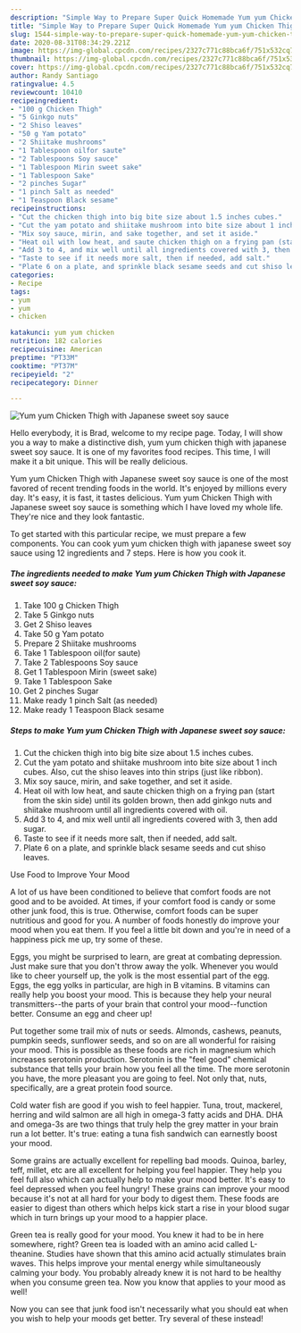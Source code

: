 ```yaml
---
description: "Simple Way to Prepare Super Quick Homemade Yum yum Chicken Thigh with Japanese sweet soy sauce"
title: "Simple Way to Prepare Super Quick Homemade Yum yum Chicken Thigh with Japanese sweet soy sauce"
slug: 1544-simple-way-to-prepare-super-quick-homemade-yum-yum-chicken-thigh-with-japanese-sweet-soy-sauce
date: 2020-08-31T08:34:29.221Z
image: https://img-global.cpcdn.com/recipes/2327c771c88bca6f/751x532cq70/yum-yum-chicken-thigh-with-japanese-sweet-soy-sauce-recipe-main-photo.jpg
thumbnail: https://img-global.cpcdn.com/recipes/2327c771c88bca6f/751x532cq70/yum-yum-chicken-thigh-with-japanese-sweet-soy-sauce-recipe-main-photo.jpg
cover: https://img-global.cpcdn.com/recipes/2327c771c88bca6f/751x532cq70/yum-yum-chicken-thigh-with-japanese-sweet-soy-sauce-recipe-main-photo.jpg
author: Randy Santiago
ratingvalue: 4.5
reviewcount: 10410
recipeingredient:
- "100 g Chicken Thigh"
- "5 Ginkgo nuts"
- "2 Shiso leaves"
- "50 g Yam potato"
- "2 Shiitake mushrooms"
- "1 Tablespoon oilfor saute"
- "2 Tablespoons Soy sauce"
- "1 Tablespoon Mirin sweet sake"
- "1 Tablespoon Sake"
- "2 pinches Sugar"
- "1 pinch Salt as needed"
- "1 Teaspoon Black sesame"
recipeinstructions:
- "Cut the chicken thigh into big bite size about 1.5 inches cubes."
- "Cut the yam potato and shiitake mushroom into bite size about 1 inch cubes. Also, cut the shiso leaves into thin strips (just like ribbon)."
- "Mix soy sauce, mirin, and sake together, and set it aside."
- "Heat oil with low heat, and saute chicken thigh on a frying pan (start from the skin side) until its golden brown, then add ginkgo nuts and shiitake mushroom until all ingredients covered with oil."
- "Add 3 to 4, and mix well until all ingredients covered with 3, then add sugar."
- "Taste to see if it needs more salt, then if needed, add salt."
- "Plate 6 on a plate, and sprinkle black sesame seeds and cut shiso leaves."
categories:
- Recipe
tags:
- yum
- yum
- chicken

katakunci: yum yum chicken 
nutrition: 182 calories
recipecuisine: American
preptime: "PT33M"
cooktime: "PT37M"
recipeyield: "2"
recipecategory: Dinner

---
```



![Yum yum Chicken Thigh with Japanese sweet soy sauce](https://img-global.cpcdn.com/recipes/2327c771c88bca6f/751x532cq70/yum-yum-chicken-thigh-with-japanese-sweet-soy-sauce-recipe-main-photo.jpg)

Hello everybody, it is Brad, welcome to my recipe page. Today, I will show you a way to make a distinctive dish, yum yum chicken thigh with japanese sweet soy sauce. It is one of my favorites food recipes. This time, I will make it a bit unique. This will be really delicious.

Yum yum Chicken Thigh with Japanese sweet soy sauce is one of the most favored of recent trending foods in the world. It's enjoyed by millions every day. It's easy, it is fast, it tastes delicious. Yum yum Chicken Thigh with Japanese sweet soy sauce is something which I have loved my whole life. They're nice and they look fantastic.




To get started with this particular recipe, we must prepare a few components. You can cook yum yum chicken thigh with japanese sweet soy sauce using 12 ingredients and 7 steps. Here is how you cook it.

<!--inarticleads1-->

##### The ingredients needed to make Yum yum Chicken Thigh with Japanese sweet soy sauce:

1. Take 100 g Chicken Thigh
1. Take 5 Ginkgo nuts
1. Get 2 Shiso leaves
1. Take 50 g Yam potato
1. Prepare 2 Shiitake mushrooms
1. Take 1 Tablespoon oil(for saute)
1. Take 2 Tablespoons Soy sauce
1. Get 1 Tablespoon Mirin (sweet sake)
1. Take 1 Tablespoon Sake
1. Get 2 pinches Sugar
1. Make ready 1 pinch Salt (as needed)
1. Make ready 1 Teaspoon Black sesame




<!--inarticleads2-->

##### Steps to make Yum yum Chicken Thigh with Japanese sweet soy sauce:

1. Cut the chicken thigh into big bite size about 1.5 inches cubes.
1. Cut the yam potato and shiitake mushroom into bite size about 1 inch cubes. Also, cut the shiso leaves into thin strips (just like ribbon).
1. Mix soy sauce, mirin, and sake together, and set it aside.
1. Heat oil with low heat, and saute chicken thigh on a frying pan (start from the skin side) until its golden brown, then add ginkgo nuts and shiitake mushroom until all ingredients covered with oil.
1. Add 3 to 4, and mix well until all ingredients covered with 3, then add sugar.
1. Taste to see if it needs more salt, then if needed, add salt.
1. Plate 6 on a plate, and sprinkle black sesame seeds and cut shiso leaves.




Use Food to Improve Your Mood


A lot of us have been conditioned to believe that comfort foods are not good and to be avoided. At times, if your comfort food is candy or some other junk food, this is true. Otherwise, comfort foods can be super nutritious and good for you. A number of foods honestly do improve your mood when you eat them. If you feel a little bit down and you're in need of a happiness pick me up, try some of these.

Eggs, you might be surprised to learn, are great at combating depression. Just make sure that you don't throw away the yolk. Whenever you would like to cheer yourself up, the yolk is the most essential part of the egg. Eggs, the egg yolks in particular, are high in B vitamins. B vitamins can really help you boost your mood. This is because they help your neural transmitters--the parts of your brain that control your mood--function better. Consume an egg and cheer up!

Put together some trail mix of nuts or seeds. Almonds, cashews, peanuts, pumpkin seeds, sunflower seeds, and so on are all wonderful for raising your mood. This is possible as these foods are rich in magnesium which increases serotonin production. Serotonin is the "feel good" chemical substance that tells your brain how you feel all the time. The more serotonin you have, the more pleasant you are going to feel. Not only that, nuts, specifically, are a great protein food source.

Cold water fish are good if you wish to feel happier. Tuna, trout, mackerel, herring and wild salmon are all high in omega-3 fatty acids and DHA. DHA and omega-3s are two things that truly help the grey matter in your brain run a lot better. It's true: eating a tuna fish sandwich can earnestly boost your mood. 

Some grains are actually excellent for repelling bad moods. Quinoa, barley, teff, millet, etc are all excellent for helping you feel happier. They help you feel full also which can actually help to make your mood better. It's easy to feel depressed when you feel hungry! These grains can improve your mood because it's not at all hard for your body to digest them. These foods are easier to digest than others which helps kick start a rise in your blood sugar which in turn brings up your mood to a happier place.

Green tea is really good for your mood. You knew it had to be in here somewhere, right? Green tea is loaded with an amino acid called L-theanine. Studies have shown that this amino acid actually stimulates brain waves. This helps improve your mental energy while simultaneously calming your body. You probably already knew it is not hard to be healthy when you consume green tea. Now you know that applies to your mood as well!

Now you can see that junk food isn't necessarily what you should eat when you wish to help your moods get better. Try several of these instead!

